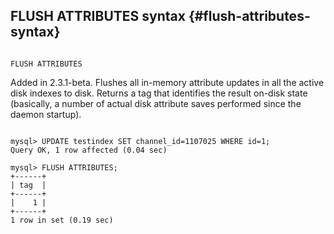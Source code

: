 ## FLUSH ATTRIBUTES syntax {#flush-attributes-syntax}

```

FLUSH ATTRIBUTES

```

Added in 2.3.1-beta. Flushes all in-memory attribute updates in all the active disk indexes to disk. Returns a tag that identifies the result on-disk state (basically, a number of actual disk attribute saves performed since the daemon startup).

```

mysql> UPDATE testindex SET channel_id=1107025 WHERE id=1;
Query OK, 1 row affected (0.04 sec)

mysql> FLUSH ATTRIBUTES;
+------+
| tag  |
+------+
|    1 |
+------+
1 row in set (0.19 sec)

```
